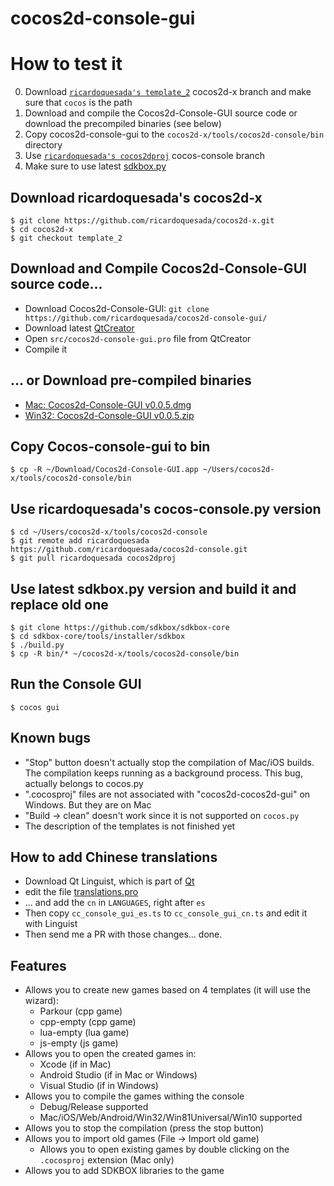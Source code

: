 # cocos2d-console-gui

# How to test it

0. Download [`ricardoquesada's template_2`](https://github.com/ricardoquesada/cocos2d-x/tree/template_2) cocos2d-x branch and make sure that `cocos` is the path
1. Download and compile the Cocos2d-Console-GUI source code or download the precompiled binaries (see below)
2. Copy cocos2d-console-gui to the `cocos2d-x/tools/cocos2d-console/bin` directory
3. Use [`ricardoquesada's cocos2dproj`](https://github.com/ricardoquesada/cocos2d-console/tree/cocos2dproj) cocos-console branch
4. Make sure to use latest [sdkbox.py](https://github.com/sdkbox/sdkbox-core)

## Download ricardoquesada's cocos2d-x
```
$ git clone https://github.com/ricardoquesada/cocos2d-x.git
$ cd cocos2d-x
$ git checkout template_2
```

## Download and Compile Cocos2d-Console-GUI source code...

* Download Cocos2d-Console-GUI: `git clone https://github.com/ricardoquesada/cocos2d-console-gui/`
* Download latest [QtCreator](http://www.qt.io/download/)
* Open `src/cocos2d-console-gui.pro` file from QtCreator
* Compile it

## ... or Download pre-compiled binaries

* [Mac: Cocos2d-Console-GUI v0.0.5.dmg](https://www.dropbox.com/s/8hxyhyibm6bitmv/cocos2d-console-gui-v0.0.5.dmg?dl=1)
* [Win32: Cocos2d-Console-GUI v0.0.5.zip](https://www.dropbox.com/s/b8oavs231bnm03i/cocos2d-console-gui-v0.0.5.zip?dl=1)

## Copy Cocos-console-gui to bin

```
$ cp -R ~/Download/Cocos2d-Console-GUI.app ~/Users/cocos2d-x/tools/cocos2d-console/bin
```

## Use ricardoquesada's cocos-console.py version

```
$ cd ~/Users/cocos2d-x/tools/cocos2d-console
$ git remote add ricardoquesada https://github.com/ricardoquesada/cocos2d-console.git
$ git pull ricardoquesada cocos2dproj
```

## Use latest sdkbox.py version and build it and replace old one

```
$ git clone https://github.com/sdkbox/sdkbox-core
$ cd sdkbox-core/tools/installer/sdkbox
$ ./build.py
$ cp -R bin/* ~/cocos2d-x/tools/cocos2d-console/bin
```

## Run the Console GUI

```
$ cocos gui
```

## Known bugs

* "Stop" button doesn't actually stop the compilation of Mac/iOS builds. The compilation keeps running as a background process. This bug, actually belongs to cocos.py
* ".cocosproj" files are not associated with "cocos2d-cocos2d-gui" on Windows. But they are on Mac
*  "Build -> clean" doesn't work since it is not supported on `cocos.py`
*  The description of the templates is not finished yet


## How to add Chinese translations

* Download Qt Linguist, which is part of [Qt](http://www.qt.io/download/)
* edit the file [translations.pro](https://github.com/ricardoquesada/cocos2d-console-gui/blob/master/translations/translations.pro)
* ... and add the `cn` in `LANGUAGES`, right after `es`
* Then copy `cc_console_gui_es.ts` to `cc_console_gui_cn.ts` and edit it with Linguist
* Then send me a PR with those changes... done.


## Features

* Allows you to create new games based on 4 templates (it will use the wizard):
  * Parkour (cpp game)
  * cpp-empty (cpp game)
  * lua-empty (lua game)
  * js-empty (js game)
* Allows you to open the created games in:
  * Xcode (if in Mac)
  * Android Studio (if in Mac or Windows)
  * Visual Studio (if in Windows)
* Allows you to compile the games withing the console
  * Debug/Release supported
  * Mac/iOS/Web/Android/Win32/Win81Universal/Win10 supported
* Allows you to stop the compilation (press the stop button) 
* Allows you to import old games (File -> Import old game)
  * Allows you to open existing games by double clicking on the `.cocosproj` extension (Mac only)
* Allows you to add SDKBOX libraries to the game
